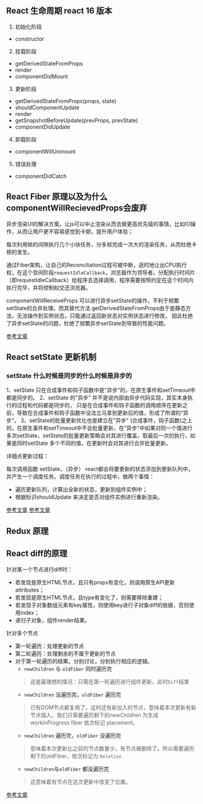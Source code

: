## React 生命周期 react 16 版本

1. 初始化阶段
+ constructor
2. 挂载阶段
+ getDerivedStateFromProps
+ render
+ componentDidMount
3. 更新阶段
+ getDerivedStateFromProps(props, state)
+ shouldComponentUpdate
+ render
+ getSnapshotBeforeUpdate(prevProps, prevState)
+ componentDidUpdate
4. 卸载阶段
+ componentWillUnmount
5. 错误处理
+ componentDidCatch

## React Fiber 原理以及为什么componentWillRecievedProps会废弃

异步渲染UI的解决方案。让js可以中止渲染从而去做更高优先级的事情，比如IO操作，从而让用户更不容易感觉到卡顿，提升用户体验；
<!-- 借助requestIdleCallback接口，将一个大的渲染计算工作切分成小块（每个组件都是一个小块)； -->
每次利用帧的间隙执行几个小块任务，分多帧完成一次大的渲染任务，从而杜绝卡顿的发生。

通过Fiber架构，让自己的Reconciliation过程可被中断，适时地让出CPU执行权，在这个空间阶段`requestIdleCallback`，浏览器作为领导者。分配执行时间片（即requestIdleCallback）给程序去选择调用，程序需要按照约定在这个时间内执行完毕，并将控制权交还浏览器。

componentWillReceiveProps 可以进行异步setState的操作，不利于频繁setState的合并处理。而其替代方法 getDerivedStateFromProps由于是静态方法，无法操作到实例状态，只能通过返回新状态对实例状态进行修改，
因此杜绝了异步setState的问题，杜绝了频繁异步setState到导致的性能问题。

[参考文章](https://github.com/careteenL/react/tree/master/packages/fiber)

## React setState 更新机制

### setState 什么时候是同步的什么时候是异步的

1、setState 只在合成事件和钩子函数中是"异步"的，在原生事件和setTimeout中都是同步的。
2、setState 的"异步" 并不是说内部由异步代码实现，其实本身执行的过程和代码都是同步的，
只是在合成事件和钩子函数的调用顺序在更新之前，导致在合成事件和钩子函数中没法立马拿到更新后的值，形成了所谓的“异步”。
3、setState的批量更新优化也是建立在"异步" (合成事件，钩子函数)之上的，在原生事件和setTimeout中不会批量更新，在"异步"中如果对同一个值进行多次setState，setState的批量更新策略会对其进行覆盖，取最后一次的执行，如果是同时setState 多个不同的值，在更新时会对其进行合并批量更新。

详细点更新过程： 

每次调用函数 setState，（异步） react都会将要更新的状态添加到更新队列中，并产生一个调度任务。调度任务在执行的过程中，做两个事情：
- 遍历更新队列，计算出全新的状态，更新到组件实例中；
- 根据标识shouldUpdate 来决定是否对组件实例进行重新渲染。

[参考文章](https://zhuanlan.zhihu.com/p/39512941)
[参考文章](https://juejin.im/post/6844904015524790279)

## Redux 原理

## React diff的原理

针对某一个节点进行diff时：
+ 若发现是原生HTML节点，且只有props有变化，则调用原生API更新attributes；
+ 若发现是原生HTML节点，且type有变化了，则需要移除重建；
+ 若发现子对象数组元素有key属性，则使用key进行子对象diff的依据，否则使用index；
+ 递归子对象，组件render结果。

针对多个节点
+ 第一轮遍历：处理更新的节点
+ 第二轮遍历：处理剩余的不属于更新的节点
+ 对于第一轮遍历的结果。分别讨论，分别执行相应的逻辑。
    - `newChildren` 与 `oldFiber` 同时遍历完
    > 这是最理想的情况：只需在第一轮遍历进行组件更新，此时`Diff`结束
    - `newChildren` 没遍历完，`oldFiber` 遍历完
    > 已有DOM节点都复用了，这时还有新加入的节点，意味着本次更新有新节点插入，我们只需要遍历剩下的newChildren 为生成 workInProgress fiber 依次标记 placement。
    - `newChildren` 遍历完，`oldFiber` 没遍历完
    > 意味着本次更新比之前的节点数量少，有节点被删除了。所以需要遍历剩下的oldFiber，依次标记为 `Deletion`
    - `newChildren`与`oldFiber` 都没遍历完
    > 这意味着有节点在这次更新中改变了位置。

[参考文章](https://react.iamkasong.com/diff/multi.html#%E6%A6%82%E8%A7%88)


